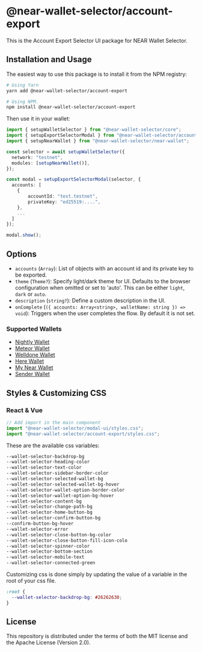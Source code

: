 # @near-wallet-selector/account-export

This is the Account Export Selector UI package for NEAR Wallet Selector.

## Installation and Usage

The easiest way to use this package is to install it from the NPM registry:

```bash
# Using Yarn
yarn add @near-wallet-selector/account-export

# Using NPM.
npm install @near-wallet-selector/account-export
```

Then use it in your wallet:

```ts
import { setupWalletSelector } from "@near-wallet-selector/core";
import { setupExportSelectorModal } from "@near-wallet-selector/account-export";
import { setupNearWallet } from "@near-wallet-selector/near-wallet";

const selector = await setupWalletSelector({
  network: "testnet",
  modules: [setupNearWallet()],
});

const modal = setupExportSelectorModal(selector, {
  accounts: [
    { 
        accountId: "test.testnet",
        privateKey: "ed25519:....",
    },
    ...
  ]
});

modal.show();
```

## Options
- `accounts` (`Array`): List of objects with an account id and its private key to be exported.
- `theme` (`Theme?`): Specify light/dark theme for UI. Defaults to the browser configuration when omitted or set to 'auto'. This can be either `light`, `dark` or `auto`.
- `description` (`string?`): Define a custom description in the UI.
- `onComplete` (`({ accounts: Array<string>, walletName: string }) => void`): Triggers when the user completes the flow. By default it is not set.

### Supported Wallets
 - [Nightly Wallet](https://github.com/near/wallet-selector/blob/main/packages/nightly/src/lib/nightly.ts)
 - [Meteor Wallet](https://github.com/near/wallet-selector/blob/main/packages/meteor-wallet/src/lib/meteor-wallet.ts)
 - [Welldone Wallet](https://github.com/near/wallet-selector/blob/main/packages/welldone-wallet/src/lib/welldone.ts)
 - [Here Wallet](https://github.com/near/wallet-selector/blob/main/packages/here-wallet/src/lib/selector.ts)
 - [My Near Wallet](https://github.com/near/wallet-selector/blob/main/packages/my-near-wallet/src/lib/my-near-wallet.ts)
 - [Sender Wallet](https://github.com/near/wallet-selector/blob/main/packages/sender/src/lib/sender.ts)

## Styles & Customizing CSS

### React & Vue

```ts
// Add import in the main component
import "@near-wallet-selector/modal-ui/styles.css";
import "@near-wallet-selector/account-export/styles.css";
```

These are the available css variables:

```css
--wallet-selector-backdrop-bg
--wallet-selector-heading-color
--wallet-selector-text-color
--wallet-selector-sidebar-border-color
--wallet-selector-selected-wallet-bg
--wallet-selector-selected-wallet-bg-hover
--wallet-selector-wallet-option-border-color
--wallet-selector-wallet-option-bg-hover
--wallet-selector-content-bg
--wallet-selector-change-path-bg
--wallet-selector-home-button-bg
--wallet-selector-confirm-button-bg
--confirm-button-bg-hover
--wallet-selector-error
--wallet-selector-close-button-bg-color
--wallet-selector-close-button-fill-icon-colo
--wallet-selector-spinner-color
--wallet-selector-bottom-section
--wallet-selector-mobile-text
--wallet-selector-connected-green
```

Customizing css is done simply by updating the value of a variable in the root of your css file.

```css
:root {
  --wallet-selector-backdrop-bg: #26262630;
}
```

## License

This repository is distributed under the terms of both the MIT license and the Apache License (Version 2.0).
